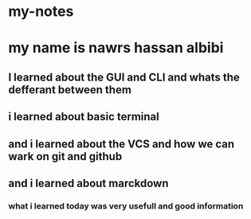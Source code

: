 # my-notes
# my name is nawrs hassan albibi 
## I learned about the GUI and CLI and whats the defferant between them
## i learned about basic terminal 
## and i learned about the VCS and how we can wark on git and github 
## and i learned about marckdown 
### what i learned today was very usefull and good information